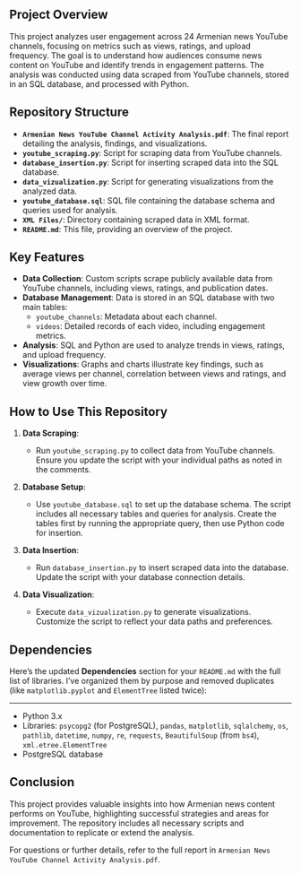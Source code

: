 ## Project Overview

This project analyzes user engagement across 24 Armenian news YouTube channels, focusing on metrics such as views, ratings, and upload frequency. The goal is to understand how audiences consume news content on YouTube and identify trends in engagement patterns. The analysis was conducted using data scraped from YouTube channels, stored in an SQL database, and processed with Python.

## Repository Structure

- **`Armenian News YouTube Channel Activity Analysis.pdf`**: The final report detailing the analysis, findings, and visualizations.
- **`youtube_scraping.py`**: Script for scraping data from YouTube channels.
- **`database_insertion.py`**: Script for inserting scraped data into the SQL database.
- **`data_vizualization.py`**: Script for generating visualizations from the analyzed data.
- **`youtube_database.sql`**: SQL file containing the database schema and queries used for analysis.
- **`XML Files/`**: Directory containing scraped data in XML format.
- **`README.md`**: This file, providing an overview of the project.

## Key Features

- **Data Collection**: Custom scripts scrape publicly available data from YouTube channels, including views, ratings, and publication dates.
- **Database Management**: Data is stored in an SQL database with two main tables:
  - `youtube_channels`: Metadata about each channel.
  - `videos`: Detailed records of each video, including engagement metrics.
- **Analysis**: SQL and Python are used to analyze trends in views, ratings, and upload frequency.
- **Visualizations**: Graphs and charts illustrate key findings, such as average views per channel, correlation between views and ratings, and view growth over time.


## How to Use This Repository

1. **Data Scraping**:
   - Run `youtube_scraping.py` to collect data from YouTube channels. Ensure you update the script with your individual paths as noted in the comments.

2. **Database Setup**:
   - Use `youtube_database.sql` to set up the database schema. The script includes all necessary tables and queries for analysis. Create the tables first by running the appropriate query, then use Python code for insertion.

3. **Data Insertion**:
   - Run `database_insertion.py` to insert scraped data into the database. Update the script with your database connection details.

4. **Data Visualization**:
   - Execute `data_vizualization.py` to generate visualizations. Customize the script to reflect your data paths and preferences.

## Dependencies

Here’s the updated **Dependencies** section for your `README.md` with the full list of libraries. I’ve organized them by purpose and removed duplicates (like `matplotlib.pyplot` and `ElementTree` listed twice):

---

- Python 3.x
- Libraries: `psycopg2` (for PostgreSQL), `pandas`, `matplotlib`, `sqlalchemy`, `os`, `pathlib`, `datetime`, `numpy`, `re`, `requests`,  `BeautifulSoup` (from `bs4`), `xml.etree.ElementTree`  
- PostgreSQL database


## Conclusion

This project provides valuable insights into how Armenian news content performs on YouTube, highlighting successful strategies and areas for improvement. The repository includes all necessary scripts and documentation to replicate or extend the analysis.

For questions or further details, refer to the full report in `Armenian News YouTube Channel Activity Analysis.pdf`.
